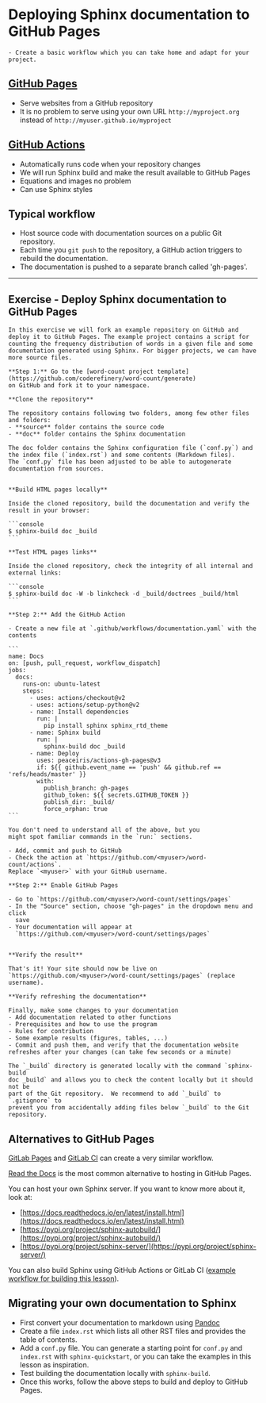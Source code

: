 # Deploying Sphinx documentation to GitHub Pages

```{objectives}
- Create a basic workflow which you can take home and adapt for your project.
```

## [GitHub Pages](https://pages.github.com/)

- Serve websites from a GitHub repository
- It is no problem to serve using your own URL `http://myproject.org` instead of `http://myuser.github.io/myproject`


## [GitHub Actions](https://github.com/features/actions/)

- Automatically runs code when your repository changes
- We will run Sphinx build and make the result available to GitHub Pages
- Equations and images no problem
- Can use Sphinx styles

## Typical workflow

- Host source code with documentation sources on a public Git repository.
- Each time you `git push` to the repository, a GitHub action triggers to
  rebuild the documentation.
- The documentation is pushed to a separate branch called 'gh-pages'.

---

## Exercise - Deploy Sphinx documentation to GitHub Pages

``````{challenge} gh-pages-1: Deploy Sphinx documentation to GitHub Pages
In this exercise we will fork an example repository on GitHub and
deploy it to GitHub Pages. The example project contains a script for
counting the frequency distribution of words in a given file and some
documentation generated using Sphinx. For bigger projects, we can have
more source files.

**Step 1:** Go to the [word-count project template](https://github.com/coderefinery/word-count/generate)
on GitHub and fork it to your namespace.

**Clone the repository**

The repository contains following two folders, among few other files and folders:
- **source** folder contains the source code
- **doc** folder contains the Sphinx documentation

The doc folder contains the Sphinx configuration file (`conf.py`) and the index file (`index.rst`) and some contents (Markdown files).
The `conf.py` file has been adjusted to be able to autogenerate documentation from sources.


**Build HTML pages locally**

Inside the cloned repository, build the documentation and verify the result in your browser:

```console
$ sphinx-build doc _build
```

**Test HTML pages links**

Inside the cloned repository, check the integrity of all internal and external links:

```console
$ sphinx-build doc -W -b linkcheck -d _build/doctrees _build/html
```

**Step 2:** Add the GitHub Action

- Create a new file at `.github/workflows/documentation.yaml` with the contents

```
name: Docs
on: [push, pull_request, workflow_dispatch]
jobs:
  docs:
    runs-on: ubuntu-latest
    steps:
      - uses: actions/checkout@v2
      - uses: actions/setup-python@v2
      - name: Install dependencies
        run: |
          pip install sphinx sphinx_rtd_theme
      - name: Sphinx build
        run: |
          sphinx-build doc _build
      - name: Deploy
        uses: peaceiris/actions-gh-pages@v3
        if: ${{ github.event_name == 'push' && github.ref == 'refs/heads/master' }}
        with:
          publish_branch: gh-pages
          github_token: ${{ secrets.GITHUB_TOKEN }}
          publish_dir: _build/
          force_orphan: true
```

You don't need to understand all of the above, but you
might spot familiar commands in the `run:` sections.

- Add, commit and push to GitHub
- Check the action at `https://github.com/<myuser>/word-count/actions`.
Replace `<myuser>` with your GitHub username.

**Step 2:** Enable GitHub Pages

- Go to `https://github.com/<myuser>/word-count/settings/pages`
- In the "Source" section, choose "gh-pages" in the dropdown menu and click
  save
- Your documentation will appear at
  `https://github.com/<myuser>/word-count/settings/pages`


**Verify the result**

That's it! Your site should now be live on
`https://github.com/<myuser>/word-count/settings/pages` (replace username).

**Verify refreshing the documentation**

Finally, make some changes to your documentation
- Add documentation related to other functions
- Prerequisites and how to use the program
- Rules for contribution
- Some example results (figures, tables, ...)
- Commit and push them, and verify that the documentation website refreshes after your changes (can take few seconds or a minute)
``````

```{callout} Do not add the generated build directory to your repository
The `_build` directory is generated locally with the command `sphinx-build
doc _build` and allows you to check the content locally but it should not be
part of the Git repository.  We recommend to add `_build` to `.gitignore` to
prevent you from accidentally adding files below `_build` to the Git
repository.
```


## Alternatives to GitHub Pages

[GitLab Pages](https://docs.gitlab.com/ee/user/project/pages/) and [GitLab CI](https://docs.gitlab.com/ee/ci/) can create a very similar workflow.

[Read the Docs](https://readthedocs.org) is the most common alternative to
hosting in GitHub Pages.

You can host your own Sphinx server. If you want to know more about it, look at:
- [https://docs.readthedocs.io/en/latest/install.html](https://docs.readthedocs.io/en/latest/install.html)
- [https://pypi.org/project/sphinx-autobuild/](https://pypi.org/project/sphinx-autobuild/)
- [https://pypi.org/project/sphinx-server/](https://pypi.org/project/sphinx-server/)

You can also build Sphinx using GitHub Actions or GitLab CI
([example workflow for building this lesson](https://github.com/coderefinery/documentation/blob/main/.github/workflows/sphinx.yml)).


## Migrating your own documentation to Sphinx

- First convert your documentation to markdown using [Pandoc](https://pandoc.org)
- Create a file `index.rst` which lists all other RST files and provides the
  table of contents.
- Add a `conf.py` file. You can generate a starting point for `conf.py` and
  `index.rst` with `sphinx-quickstart`, or you can take the examples in this
  lesson as inspiration.
- Test building the documentation locally with `sphinx-build`.
- Once this works, follow the above steps to build and deploy to GitHub Pages.
